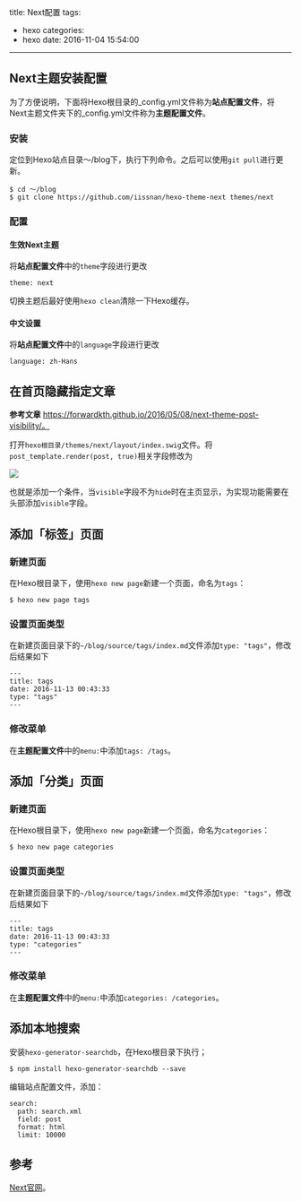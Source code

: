 title: Next配置
tags:
  - hexo
categories:
  - hexo
date: 2016-11-04 15:54:00
---
## Next主题安装配置

为了方便说明，下面将Hexo根目录的_config.yml文件称为**站点配置文件**，将Next主题文件夹下的_config.yml文件称为**主题配置文件**。

### 安装

定位到Hexo站点目录～/blog下，执行下列命令。之后可以使用`git pull`进行更新。

```
$ cd ～/blog
$ git clone https://github.com/iissnan/hexo-theme-next themes/next
```

### 配置

#### 生效Next主题

将**站点配置文件**中的`theme`字段进行更改

`theme: next`

切换主题后最好使用`hexo clean`清除一下Hexo缓存。

#### 中文设置

将**站点配置文件**中的`language`字段进行更改

`language: zh-Hans`


<!--more-->

## 在首页隐藏指定文章

**参考文章**
https://forwardkth.github.io/2016/05/08/next-theme-post-visibility/。

打开`hexo根目录/themes/next/layout/index.swig`文件。将`post_template.render(post, true)`相关字段修改为

![](http://ww1.sinaimg.cn/mw690/005XH4aygw1f9gj6j45buj309s04bdg6.jpg)

也就是添加一个条件，当`visible`字段不为`hide`时在主页显示，为实现功能需要在头部添加`visible`字段。


## 添加「标签」页面

### 新建页面

在Hexo根目录下，使用`hexo new page`新建一个页面，命名为`tags`：

```
$ hexo new page tags
```

### 设置页面类型

在新建页面目录下的`~/blog/source/tags/index.md`文件添加`type: "tags"`，修改后结果如下

```
---
title: tags
date: 2016-11-13 00:43:33
type: "tags"
---
```

### 修改菜单

在**主题配置文件**中的`menu:`中添加`tags: /tags`。


## 添加「分类」页面

### 新建页面

在Hexo根目录下，使用`hexo new page`新建一个页面，命名为`categories`：

```
$ hexo new page categories
```

### 设置页面类型

在新建页面目录下的`~/blog/source/tags/index.md`文件添加`type: "tags"`，修改后结果如下

```
---
title: tags
date: 2016-11-13 00:43:33
type: "categories"
---
```

### 修改菜单

在**主题配置文件**中的`menu:`中添加`categories: /categories`。


## 添加本地搜索
安装`hexo-generator-searchdb`，在Hexo根目录下执行；
```
$ npm install hexo-generator-searchdb --save
```

编辑站点配置文件，添加：
```
search:
  path: search.xml
  field: post
  format: html
  limit: 10000
```


## 参考

[Next官网](http://theme-next.iissnan.com/)。
